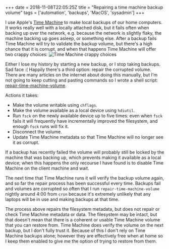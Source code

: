 +++
date = 2018-11-08T22:05:25Z
title = "Repairing a time machine backup volume"
tags = ['automation', 'backups', 'MacOS', 'sysadmin']
+++

I use Apple's [Time Machine](https://support.apple.com/en-ie/HT201250) to make
local backups of our home computers. It works really well with a locally
attached disk, but it fails often when backing up over the network, e.g. because
the network is slightly flaky, the machine backing up goes asleep, or something
else. After a backup fails Time Machine will try to validate the backup volume,
but there's a high chance that it is corrupt, and when that happens Time Machine
will offer two crappy choices: ![Time Machine crappy
choices](/images/time-machine-error.png)

Either I lose my history by starting a new backup, or I stop taking backups.
Sad face :( Happily there's a third option: repair the corrupted volume. There
are many articles on the internet about doing this manually, but I'm not going
to keep cutting and pasting commands so I wrote a shell script:
[repair-time-machine-volume](https://github.com/tobinjt/bin/blob/master/repair-time-machine-volume).

Actions it takes:

- Make the volume writable using `chflags`.
- Make the volume available as a local device using `hdiutil`.
- Run `fsck` on the newly available device up to five times: even when `fsck`
  fails it will frequently have incrementally improved the filesystem, and
  enough `fsck` runs will fix it.
- Disconnect the volume.
- Update Time Machine metadata so that Time Machine will no longer see it as
  corrupt.

If a backup has recently failed the volume will probably still be locked by the
machine that was backing up, which prevents making it available as a local
device; when this happens the only recourse I have found is to disable Time
Machine on the client machine and wait.

The next time that Time Machine runs it will verify the backup volume again, and
so far the repair process has been successful every time. Backups fail and
volumes are corrupted so often that I run `repair-time-machine-volume` nightly
around 4:00 from `cron` because it's extremely unlikely that any laptops will be
in use and making backups at that time.

The process above repairs the filesystem metadata, but does not repair or check
Time Machine metadata or data. The filesystem may be intact, but that doesn't
mean that there is a coherent or usable Time Machine volume that you can restore
from. Time Machine does verify the volume on the next backup, but I don't fully
trust it. Because of this I don't rely on Time Machine backups alone; however
they are effectively free when at home so I keep them enabled to give me the
option of trying to restore from them.
